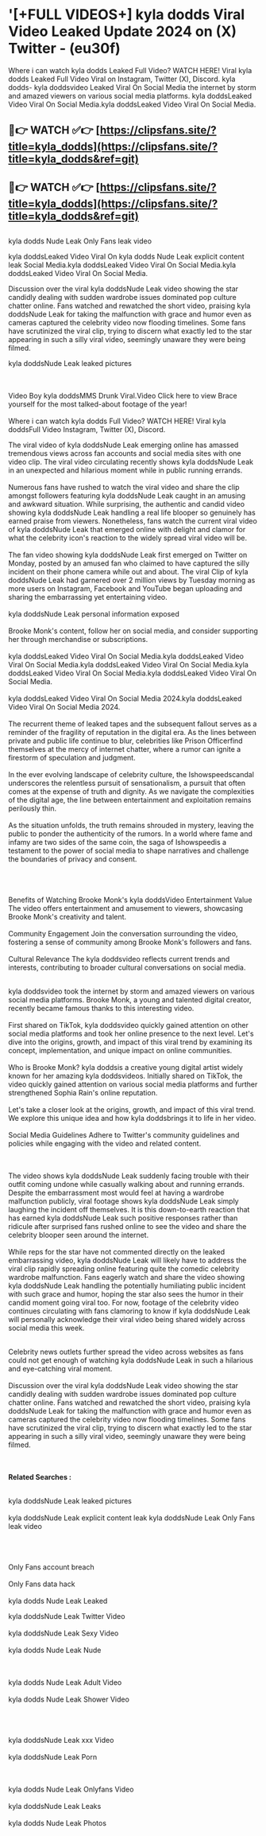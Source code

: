 #  '[+FULL VIDEOS+] kyla dodds Viral Video Leaked Update 2024 on (X) Twitter - (eu30f)

Where i can watch kyla dodds Leaked Full Video? WATCH HERE! Viral kyla dodds Leaked Full Video Viral on Instagram, Twitter (X), Discord.
kyla dodds- kyla doddsvideo Leaked Viral On Social Media the internet by storm and amazed viewers on various social media platforms.
kyla doddsLeaked Video Viral On Social Media.kyla doddsLeaked Video Viral On Social Media.




## 🔴👉 WATCH ✅👉 [https://clipsfans.site/?title=kyla_dodds](https://clipsfans.site/?title=kyla_dodds&ref=git)


## 🔴👉 WATCH ✅👉 [https://clipsfans.site/?title=kyla_dodds](https://clipsfans.site/?title=kyla_dodds&ref=git)
##


kyla dodds Nude Leak Only Fans leak video 


kyla doddsLeaked Video Viral On  kyla dodds Nude Leak explicit content leak Social Media.kyla doddsLeaked Video Viral On Social Media.kyla doddsLeaked Video Viral On Social Media.



Discussion over the viral kyla doddsNude Leak video showing the star candidly dealing with sudden wardrobe issues dominated pop culture chatter online. Fans watched and rewatched the short video, praising kyla doddsNude Leak for taking the malfunction with grace and humor even as cameras captured the celebrity video now flooding timelines. Some fans have scrutinized the viral clip, trying to discern what exactly led to the star appearing in such a silly viral video, seemingly unaware they were being filmed.


kyla doddsNude Leak leaked pictures


  <br>

  <br>
Video Boy kyla doddsMMS Drunk Viral.Video Click here to view Brace yourself for the most talked-about footage of the year!
<br><br>
Where i can watch kyla dodds Full Video? WATCH HERE! Viral kyla doddsFull Video Instagram, Twitter (X), Discord.

The viral video of kyla doddsNude Leak emerging online has amassed tremendous views across fan accounts and social media sites with one video clip. The viral video circulating recently shows kyla doddsNude Leak in an unexpected and hilarious moment while in public running errands.
<br><br>
Numerous fans have rushed to watch the viral video and share the clip amongst followers featuring kyla doddsNude Leak caught in an amusing and awkward situation. While surprising, the authentic and candid video showing kyla doddsNude Leak handling a real life blooper so genuinely has earned praise from viewers. Nonetheless, fans watch the current viral video of kyla doddsNude Leak that emerged online with delight and clamor for what the celebrity icon's reaction to the widely spread viral video will be.
<br><br>
The fan video showing kyla doddsNude Leak first emerged on Twitter on Monday, posted by an amused fan who claimed to have captured the silly incident on their phone camera while out and about. The viral Clip of kyla doddsNude Leak had garnered over 2 million views by Tuesday morning as more users on Instagram, Facebook and YouTube began uploading and sharing the embarrassing yet entertaining video.
<br><br>
kyla doddsNude Leak personal information exposed
<br><br>
Brooke Monk's content, follow her on social media, and consider supporting her through merchandise or subscriptions.
<br><br>
kyla doddsLeaked Video Viral On Social Media.kyla doddsLeaked Video Viral On Social Media.kyla doddsLeaked Video Viral On Social Media.kyla doddsLeaked Video Viral On Social Media.kyla doddsLeaked Video Viral On Social Media.
<br><br>
kyla doddsLeaked Video Viral On Social Media 2024.kyla doddsLeaked Video Viral On Social Media 2024.
<br><br>
The recurrent theme of leaked tapes and the subsequent fallout serves as a reminder of the fragility of reputation in the digital era. As the lines between private and public life continue to blur, celebrities like Prison Officerfind themselves at the mercy of internet chatter, where a rumor can ignite a firestorm of speculation and judgment.
<br><br>
In the ever evolving landscape of celebrity culture, the Ishowspeedscandal underscores the relentless pursuit of sensationalism, a pursuit that often comes at the expense of truth and dignity. As we navigate the complexities of the digital age, the line between entertainment and exploitation remains perilously thin.
<br><br>
As the situation unfolds, the truth remains shrouded in mystery, leaving the public to ponder the authenticity of the rumors. In a world where fame and infamy are two sides of the same coin, the saga of Ishowspeedis a testament to the power of social media to shape narratives and challenge the boundaries of privacy and consent.
<br><br>

<br><br>
Benefits of Watching Brooke Monk's kyla doddsVideo Entertainment Value The video offers entertainment and amusement to viewers, showcasing Brooke Monk's creativity and talent.
<br><br>
Community Engagement Join the conversation surrounding the video, fostering a sense of community among Brooke Monk's followers and fans.
<br><br>
Cultural Relevance The kyla doddsvideo reflects current trends and interests, contributing to broader cultural conversations on social media.
<br><br>


kyla doddsvideo took the internet by storm and amazed viewers on various social media platforms. Brooke Monk, a young and talented digital creator, recently became famous thanks to this interesting video.
<br><br>
First shared on TikTok, kyla doddsvideo quickly gained attention on other social media platforms and took her online presence to the next level. Let's dive into the origins, growth, and impact of this viral trend by examining its concept, implementation, and unique impact on online communities.
<br><br>
Who is Brooke Monk? kyla doddsis a creative young digital artist widely known for her amazing kyla doddsvideos. Initially shared on TikTok, the video quickly gained attention on various social media platforms and further strengthened Sophia Rain's online reputation.
<br><br>
Let's take a closer look at the origins, growth, and impact of this viral trend. We explore this unique idea and how kyla doddsbrings it to life in her video.
<br><br>
Social Media Guidelines Adhere to Twitter's community guidelines and policies while engaging with the video and related content.


<br><br>
The video shows kyla doddsNude Leak suddenly facing trouble with their outfit coming undone while casually walking about and running errands. Despite the embarrassment most would feel at having a wardrobe malfunction publicly, viral footage shows kyla doddsNude Leak simply laughing the incident off themselves. It is this down-to-earth reaction that has earned kyla doddsNude Leak such positive responses rather than ridicule after surprised fans rushed online to see the video and share the celebrity blooper seen around the internet.
<br><br>
While reps for the star have not commented directly on the leaked embarrassing video, kyla doddsNude Leak will likely have to address the viral clip rapidly spreading online featuring quite the comedic celebrity wardrobe malfunction. Fans eagerly watch and share the video showing kyla doddsNude Leak handling the potentially humiliating public incident with such grace and humor, hoping the star also sees the humor in their candid moment going viral too. For now, footage of the celebrity video continues circulating with fans clamoring to know if kyla doddsNude Leak will personally acknowledge their viral video being shared widely across social media this week.
<br><br>

Celebrity news outlets further spread the video across websites as fans could not get enough of watching kyla doddsNude Leak in such a hilarious and eye-catching viral moment.
<br><br>
Discussion over the viral kyla doddsNude Leak video showing the star candidly dealing with sudden wardrobe issues dominated pop culture chatter online. Fans watched and rewatched the short video, praising kyla doddsNude Leak for taking the malfunction with grace and humor even as cameras captured the celebrity video now flooding timelines. Some fans have scrutinized the viral clip, trying to discern what exactly led to the star appearing in such a silly viral video, seemingly unaware they were being filmed.


<br><br>
<strong>Related Searches :</strong>
<br><br>

kyla doddsNude Leak leaked pictures
<br><br>
kyla doddsNude Leak explicit content leak
kyla doddsNude Leak Only Fans leak video
<br><br>

<br><br>
Only Fans account breach
<br><br>
Only Fans data hack
<br><br>
kyla dodds Nude Leak Leaked

kyla doddsNude Leak Twitter Video
<br><br>
kyla doddsNude Leak Sexy Video
<br><br>
kyla dodds Nude Leak Nude

<br><br>
kyla dodds Nude Leak Adult Video
<br><br>
kyla dodds Nude Leak Shower Video
<br><br>

<br><br>
kyla doddsNude Leak xxx Video
<br><br>
kyla doddsNude Leak Porn

<br><br>
kyla dodds Nude Leak Onlyfans Video
<br><br>
kyla doddsNude Leak Leaks
<br><br>
kyla dodds Nude Leak Photos